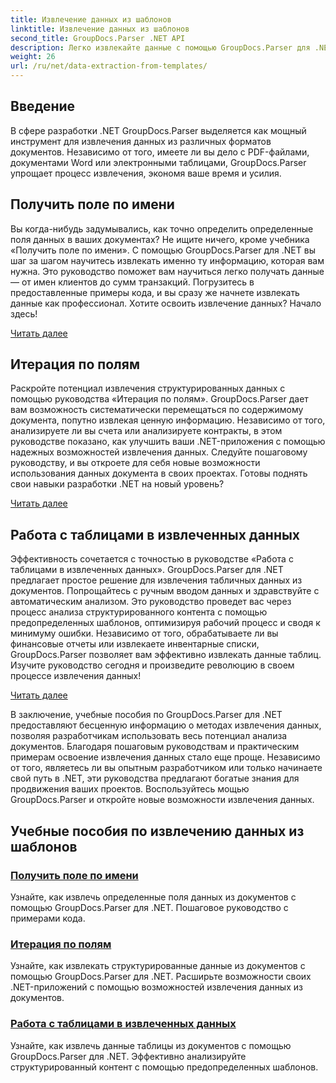 ```yaml
---
title: Извлечение данных из шаблонов
linktitle: Извлечение данных из шаблонов
second_title: GroupDocs.Parser .NET API
description: Легко извлекайте данные с помощью GroupDocs.Parser для .NET. Научитесь извлекать определенные поля, перебирать данные и работать с таблицами в извлеченном содержимом.
weight: 26
url: /ru/net/data-extraction-from-templates/
---
```


## Введение

В сфере разработки .NET GroupDocs.Parser выделяется как мощный инструмент для извлечения данных из различных форматов документов. Независимо от того, имеете ли вы дело с PDF-файлами, документами Word или электронными таблицами, GroupDocs.Parser упрощает процесс извлечения, экономя ваше время и усилия.

## Получить поле по имени

Вы когда-нибудь задумывались, как точно определить определенные поля данных в ваших документах? Не ищите ничего, кроме учебника «Получить поле по имени». С помощью GroupDocs.Parser для .NET вы шаг за шагом научитесь извлекать именно ту информацию, которая вам нужна. Это руководство поможет вам научиться легко получать данные — от имен клиентов до сумм транзакций. Погрузитесь в предоставленные примеры кода, и вы сразу же начнете извлекать данные как профессионал. Хотите освоить извлечение данных? Начало здесь!

[Читать далее](./get-field-by-name/)

## Итерация по полям

Раскройте потенциал извлечения структурированных данных с помощью руководства «Итерация по полям». GroupDocs.Parser дает вам возможность систематически перемещаться по содержимому документа, попутно извлекая ценную информацию. Независимо от того, анализируете ли вы счета или анализируете контракты, в этом руководстве показано, как улучшить ваши .NET-приложения с помощью надежных возможностей извлечения данных. Следуйте пошаговому руководству, и вы откроете для себя новые возможности использования данных документа в своих проектах. Готовы поднять свои навыки разработки .NET на новый уровень?

[Читать далее](./iterate-through-fields/)

## Работа с таблицами в извлеченных данных

Эффективность сочетается с точностью в руководстве «Работа с таблицами в извлеченных данных». GroupDocs.Parser для .NET предлагает простое решение для извлечения табличных данных из документов. Попрощайтесь с ручным вводом данных и здравствуйте с автоматическим анализом. Это руководство проведет вас через процесс анализа структурированного контента с помощью предопределенных шаблонов, оптимизируя рабочий процесс и сводя к минимуму ошибки. Независимо от того, обрабатываете ли вы финансовые отчеты или извлекаете инвентарные списки, GroupDocs.Parser позволяет вам эффективно извлекать данные таблиц. Изучите руководство сегодня и произведите революцию в своем процессе извлечения данных!

[Читать далее](./working-with-tables-in-extracted-data/)

В заключение, учебные пособия по GroupDocs.Parser для .NET предоставляют бесценную информацию о методах извлечения данных, позволяя разработчикам использовать весь потенциал анализа документов. Благодаря пошаговым руководствам и практическим примерам освоение извлечения данных стало еще проще. Независимо от того, являетесь ли вы опытным разработчиком или только начинаете свой путь в .NET, эти руководства предлагают богатые знания для продвижения ваших проектов. Воспользуйтесь мощью GroupDocs.Parser и откройте новые возможности извлечения данных.
## Учебные пособия по извлечению данных из шаблонов
### [Получить поле по имени](./get-field-by-name/)
Узнайте, как извлечь определенные поля данных из документов с помощью GroupDocs.Parser для .NET. Пошаговое руководство с примерами кода.
### [Итерация по полям](./iterate-through-fields/)
Узнайте, как извлекать структурированные данные из документов с помощью GroupDocs.Parser для .NET. Расширьте возможности своих .NET-приложений с помощью возможностей извлечения данных из документов.
### [Работа с таблицами в извлеченных данных](./working-with-tables-in-extracted-data/)
Узнайте, как извлечь данные таблицы из документов с помощью GroupDocs.Parser для .NET. Эффективно анализируйте структурированный контент с помощью предопределенных шаблонов.